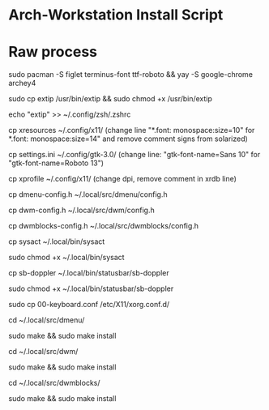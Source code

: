 # Arch-Workstation Install Script

# Raw process


sudo pacman -S figlet terminus-font ttf-roboto && yay -S google-chrome archey4 

sudo cp extip /usr/bin/extip && sudo chmod +x /usr/bin/extip

echo "extip" >> ~/.config/zsh/.zshrc

cp xresources ~/.config/x11/
(change line "*.font: monospace:size=10" for *.font: monospace:size=14"
and remove comment signs from solarized)

cp settings.ini ~/.config/gtk-3.0/
(change line: "gtk-font-name=Sans 10" for "gtk-font-name=Roboto 13")

cp xprofile ~/.config/x11/
(change dpi, remove comment in xrdb line)

cp dmenu-config.h ~/.local/src/dmenu/config.h

cp dwm-config.h ~/.local/src/dwm/config.h

cp dwmblocks-config.h ~/.local/src/dwmblocks/config.h

cp sysact ~/.local/bin/sysact

sudo chmod +x ~/.local/bin/sysact

cp sb-doppler ~/.local/bin/statusbar/sb-doppler

sudo chmod +x ~/.local/bin/statusbar/sb-doppler

sudo cp 00-keyboard.conf /etc/X11/xorg.conf.d/

cd ~/.local/src/dmenu/ 

sudo make && sudo make install


cd ~/.local/src/dwm/ 

sudo make && sudo make install


cd ~/.local/src/dwmblocks/ 

sudo make && sudo make install
